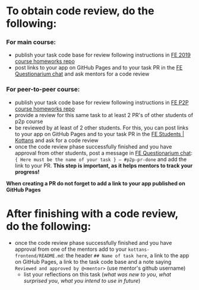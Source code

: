 # To obtain code review, do the following:

### For main course:

   * publish your task code base for review following instructions in [FE 2019 course homeworks repo](https://github.com/kottans/frontend-2019-homeworks)
   * post links to your app on GitHub Pages and to your task PR in the [FE Questionarium chat](https://t.me/joinchat/DmX0JAl-mh5W0jrWli8Ycw) and ask mentors for a code review

### For peer-to-peer course:

   * publish your task code base for review following instructions in [FE P2P course homeworks repo](https://github.com/kottans/frontend-2019-p2p)
   * provide a review for this same task to at least 2 PR's of other students of p2p course
   * be reviewed by at least of 2 other students. For this, you can post links to your app on GitHub Pages and to your task PR in the [FE Students | Kottans](https://t.me/joinchat/DmX0JBHVkEhV1us2HdMmpA) and ask for a code review
   * once the code review phase successfully finished and you have approval from other students, post a message in [FE Questionarium chat](https://t.me/joinchat/DmX0JAl-mh5W0jrWli8Ycw):
   `{ Here must be the name of your task } — #p2p-pr-done` and add the link to your PR. **This step is important, as it helps mentors to track your progress!**
   
**When creating a PR do not forget to add a link to your app published on GitHub Pages**
      
# After finishing with a code review, do the following:

* once the code review phase successfully finished and you have approval from one of the mentors add to your `kottans-frontend/README.md`:
     the header `## Name of task here`,
     a link to the app on GitHub Pages,
     a link to the task code base and
     a note saying `Reviewed and approved by @<mentor>`
     (use mentor's github username)
   * list your reflections on this task
     (_what was new to you_, _what surprised you_, _what you intend to use in future_)
